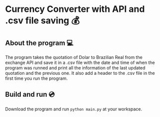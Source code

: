 # Currency Converter with API and .csv file saving :moneybag:

## About the program :computer:
The program takes the quotation of Dolar to Brazilian Real from the exchange API and save it in a .csv file with the date and time of when the program was runned and print all the information of the last updated quotation and the previous one. It also add a header to the .csv file in the first time you run the program.

## Build and run :cd:
Download the program and run `python main.py` at your workspace.